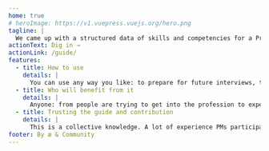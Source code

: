 ```yaml
---
home: true
# heroImage: https://v1.vuepress.vuejs.org/hero.png
tagline: |
  We came up with a structured data of skills and competencies for a Product Manager. This data can be adapted for any team or a company. Try it yourself!
actionText: Dig in →
actionLink: /guide/
features:
  - title: How to use
    details: |
      You can use any way you like: to prepare for future interviews, to upgrade your knowledge or to upskill your juniors
  - title: Who will benefit from it
    details: |
      Anyone: from people are trying to get into the profession to experience PMs looking for new ways of improving their product
  - title: Trusting the guide and contribution
    details: |
      This is a collective knowledge. A lot of experience PMs participated in the consolidating their knowledge and expertise. Moreover, anyone can contribute and we encourage you to do so!
footer: By æ & Community
---
```

